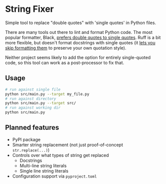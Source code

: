 # String Fixer

Simple tool to replace "double quotes" with 'single quotes' in Python files.

There are many tools out there to lint and format Python code. The most popular formatter, Black,
[prefers double quotes to single quotes](https://black.readthedocs.io/en/stable/the_black_code_style/current_style.html#strings).
Ruff is a bit more flexible, but doesn't format docstrings with single quotes
(it [lets you skip formatting them](https://github.com/astral-sh/ruff/issues/7615#issuecomment-1831179705) to preserve your own quotation style).

Neither project seems likely to add the option for entirely single-quoted code, so this tool can work as a post-processor to fix that.

## Usage

```bash
# run against single file
python src/main.py --target my_file.py
# run against directory
python src/main.py --target src/
# run against working dir
python src/main.py
```


## Planned features

- PyPI package
- Smarter string replacement (not just proof-of-concept `str.replace(...)`)
- Controls over what types of string get replaced
    - Docstrings
    - Multi-line string literals
    - Single line string literals
- Configuration support via `pyproject.toml`
